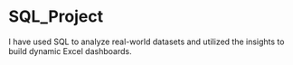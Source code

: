 # SQL_Project


I have used SQL to analyze real-world datasets and utilized the insights to build dynamic Excel dashboards.
